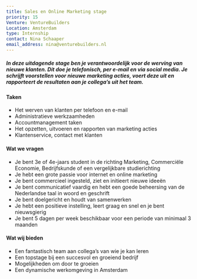 ```yaml
---
title: Sales en Online Marketing stage
priority: 15
Venture: VentureBuilders
Location: Amsterdam
type: Internship
contact: Nina Schaaper
email_address: nina@venturebuilders.nl
---
```


##### In deze uitdagende stage ben je verantwoordelijk voor de werving van nieuwe klanten. Dit doe je telefonisch, per e-mail en via social media. Je schrijft voorstellen voor nieuwe marketing acties, voert deze uit en rapporteert de resultaten aan je collega’s uit het team.


#### Taken

- Het werven van klanten per telefoon en e-mail
- Administratieve werkzaamheden
- Accountmanagement taken
- Het opzetten, uitvoeren en rapporten van marketing acties
- Klantenservice, contact met klanten 


#### Wat we vragen

- Je bent 3e of 4e-jaars student in de richting Marketing, Commerciële Economie, Bedrijfskunde of een vergelijkbare studierichting
- Je hebt een grote passie voor internet en online marketing
- Je bent commercieel ingesteld, ziet en initieert nieuwe ideeën
- Je bent communicatief vaardig en hebt een goede beheersing van de Nederlandse taal in woord en geschrift
- Je bent doelgericht en houdt van samenwerken
- Je hebt een positieve instelling, leert graag en snel en je bent nieuwsgierig
- Je bent 5 dagen per week beschikbaar voor een periode van minimaal 3 maanden


#### Wat wij bieden

- Een fantastisch team aan collega’s van wie je kan leren
- Een topstage bij een succesvol en groeiend bedrijf
- Mogelijkheden om door te groeien
- Een dynamische werkomgeving in Amsterdam
